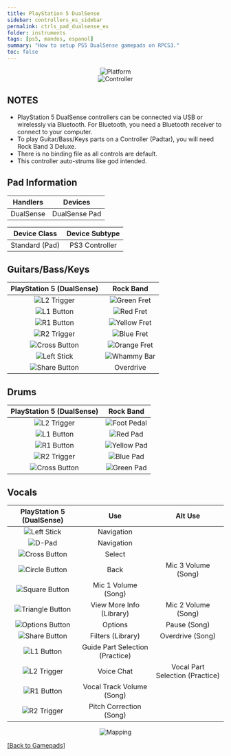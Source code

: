 ```yaml
---
title: PlayStation 5 DualSense
sidebar: controllers_es_sidebar
permalink: ctrls_pad_dualsense_es
folder: instruments
tags: [ps5, mandos, espanol]
summary: "How to setup PS5 DualSense gamepads on RPCS3."
toc: false
---
```


<div align="center"> <img src="https://carlmylo.github.io/docu-rpcs3/images/instruments/plat/ps5.png" alt="Platform" title="Platform"></div>

<div align="center"> <img src="https://carlmylo.github.io/docu-rpcs3/images/instruments/cont/ps5dscontroller.png" alt="Controller" title="Controller"></div>

## NOTES

* PlayStation 5 DualSense controllers can be connected via USB or wirelessly via Bluetooth. For Bluetooth, you need a Bluetooth receiver to connect to your computer.
* To play Guitar/Bass/Keys parts on a Controller (Padtar), you will need Rock Band 3 Deluxe.
* There is no binding file as all controls are default.
* This controller auto-strums like god intended.

## Pad Information

| Handlers | Devices |
|:------------------:|:---------------------:|
| DualSense | DualSense Pad |

| Device Class | Device Subtype |
|:------------------:|:---------------------:|
| Standard (Pad) | PS3 Controller |

## Guitars/Bass/Keys

| **PlayStation 5 (DualSense)** | **Rock Band** |
|:------------------:|:---------------------:|
| ![L2 Trigger](https://carlmylo.github.io/docu-rpcs3/images/btns/ctrls/ps4/l2.png "L2 Trigger") | ![Green Fret](https://carlmylo.github.io/docu-rpcs3/images/btns/gtrs/gf.png "Green Fret") |
| ![L1 Button](https://carlmylo.github.io/docu-rpcs3/images/btns/ctrls/ps4/l1.png "L1 Button") | ![Red Fret](https://carlmylo.github.io/docu-rpcs3/images/btns/gtrs/rf.png "Red Fret") |
| ![R1 Button](https://carlmylo.github.io/docu-rpcs3/images/btns/ctrls/ps4/r1.png "R1 Button") | ![Yellow Fret](https://carlmylo.github.io/docu-rpcs3/images/btns/gtrs/yf.png "Yellow Fret") |
| ![R2 Trigger](https://carlmylo.github.io/docu-rpcs3/images/btns/ctrls/ps4/r2.png "R2 Trigger") | ![Blue Fret](https://carlmylo.github.io/docu-rpcs3/images/btns/gtrs/bf.png "Blue Fret") |
| ![Cross Button](https://carlmylo.github.io/docu-rpcs3/images/btns/ctrls/ps4/x.png "Cross Button") | ![Orange Fret](https://carlmylo.github.io/docu-rpcs3/images/btns/gtrs/of.png "Orange Fret") |
| ![Left Stick](https://carlmylo.github.io/docu-rpcs3/images/btns/ctrls/ps4/ls.png "Left Stick") | ![Whammy Bar](https://carlmylo.github.io/docu-rpcs3/images/btns/gtrs/wb.png "Whammy Bar") |
| ![Share Button](https://carlmylo.github.io/docu-rpcs3/images/btns/ctrls/ps5/shr.png "Share Button") | Overdrive |

## Drums

| **PlayStation 5 (DualSense)** | **Rock Band** |
|:------------------:|:---------------------:|
| ![L2 Trigger](https://carlmylo.github.io/docu-rpcs3/images/btns/ctrls/ps4/l2.png "L2 Trigger") | ![Foot Pedal](https://carlmylo.github.io/docu-rpcs3/images/btns/drms/rb/kp.png "Foot Pedal") |
| ![L1 Button](https://carlmylo.github.io/docu-rpcs3/images/btns/ctrls/ps4/l1.png "L1 Button") | ![Red Pad](https://carlmylo.github.io/docu-rpcs3/images/btns/drms/rb/rp.png "Red Pad") |
| ![R1 Button](https://carlmylo.github.io/docu-rpcs3/images/btns/ctrls/ps4/r1.png "R1 Button") | ![Yellow Pad](https://carlmylo.github.io/docu-rpcs3/images/btns/drms/rb/yp.png "Yellow Pad") |
| ![R2 Trigger](https://carlmylo.github.io/docu-rpcs3/images/btns/ctrls/ps4/r2.png "R2 Trigger") | ![Blue Pad](https://carlmylo.github.io/docu-rpcs3/images/btns/drms/rb/bp.png "Blue Pad") |
| ![Cross Button](https://carlmylo.github.io/docu-rpcs3/images/btns/ctrls/ps4/x.png "Cross Button") | ![Green Pad](https://carlmylo.github.io/docu-rpcs3/images/btns/drms/rb/gp.png "Green Pad") |


## Vocals

| **PlayStation 5 (DualSense)** | **Use**                         | **Alt Use**         |
|:---------------------:|:-------------------------------:|:-------------------:|
| ![Left Stick](https://carlmylo.github.io/docu-rpcs3/images/btns/ctrls/ps4/ls.png "Left Stick") | Navigation | |
| ![D-Pad](https://carlmylo.github.io/docu-rpcs3/images/btns/ctrls/ps4/dp.png "D-Pad") | Navigation | |
| ![Cross Button](https://carlmylo.github.io/docu-rpcs3/images/btns/ctrls/ps4/x.png "Cross Button") | Select | |
| ![Circle Button](https://carlmylo.github.io/docu-rpcs3/images/btns/ctrls/ps4/o.png "Circle Button") | Back | Mic 3 Volume (Song) |
| ![Square Button](https://carlmylo.github.io/docu-rpcs3/images/btns/ctrls/ps4/s.png "Square Button") | Mic 1 Volume (Song) | |
| ![Triangle Button](https://carlmylo.github.io/docu-rpcs3/images/btns/ctrls/ps4/t.png "Triangle Button") | View More Info (Library) | Mic 2 Volume (Song) |
| ![Options Button](https://carlmylo.github.io/docu-rpcs3/images/btns/ctrls/ps5/opt.png "Options Button") | Options | Pause (Song) |
| ![Share Button](https://carlmylo.github.io/docu-rpcs3/images/btns/ctrls/ps5/shr.png "Share Button") | Filters (Library) | Overdrive (Song) |
| ![L1 Button](https://carlmylo.github.io/docu-rpcs3/images/btns/ctrls/ps4/l1.png "L1 Button") | Guide Part Selection (Practice) | |
| ![L2 Trigger](https://carlmylo.github.io/docu-rpcs3/images/btns/ctrls/ps4/l2.png "L2 Trigger") | Voice Chat | Vocal Part Selection (Practice) |
| ![R1 Button](https://carlmylo.github.io/docu-rpcs3/images/btns/ctrls/ps4/r1.png "R1 Button") | Vocal Track Volume (Song) | |
| ![R2 Trigger](https://carlmylo.github.io/docu-rpcs3/images/btns/ctrls/ps4/r2.png "R2 Trigger") | Pitch Correction (Song) | |

<div align="center"> <img src="https://carlmylo.github.io/docu-rpcs3/images/instruments/maps/padps5mapping.png" alt="Mapping" title="Mapping"></div>

[[Back to Gamepads]](https://carlmylo.github.io/docu-rpcs3/ctrls_pads)